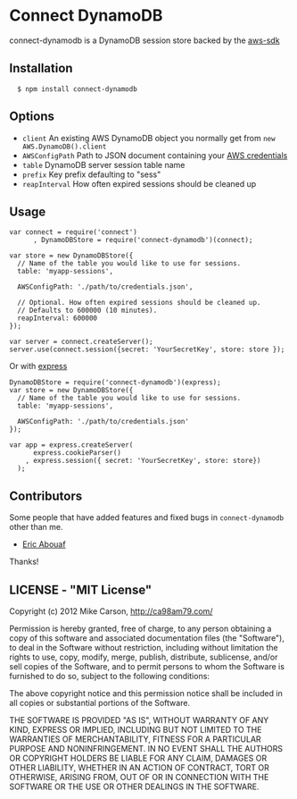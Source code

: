 # Connect DynamoDB

connect-dynamodb is a DynamoDB session store backed by the [aws-sdk](https://github.com/aws/aws-sdk-js)

## Installation

	  $ npm install connect-dynamodb

## Options
  
  - `client` An existing AWS DynamoDB object you normally get from `new AWS.DynamoDB().client`
  - `AWSConfigPath` Path to JSON document containing your [AWS credentials](http://docs.aws.amazon.com/nodejs/latest/dg/configuration-guide.html#nodejs-dg-credentials-from-disk)
  - `table` DynamoDB server session table name
  - `prefix` Key prefix defaulting to "sess"
  - `reapInterval` How often expired sessions should be cleaned up

## Usage

    var connect = require('connect')
	 	  , DynamoDBStore = require('connect-dynamodb')(connect);
	 	  
	var store = new DynamoDBStore({
	  // Name of the table you would like to use for sessions.
	  table: 'myapp-sessions',
	
	  AWSConfigPath: './path/to/credentials.json',
	  
	  // Optional. How often expired sessions should be cleaned up.
  	  // Defaults to 600000 (10 minutes).
  	  reapInterval: 600000
	});
	
    var server = connect.createServer();
	server.use(connect.session({secret: 'YourSecretKey', store: store });

 Or with [express](http://expressjs.com/)
 	
 	DynamoDBStore = require('connect-dynamodb')(express);
 	var store = new DynamoDBStore({
	  // Name of the table you would like to use for sessions.
	  table: 'myapp-sessions',
	
	  AWSConfigPath: './path/to/credentials.json'
	});
	
    var app = express.createServer(
		  express.cookieParser()
		, express.session({ secret: 'YourSecretKey', store: store})
	  );

## Contributors

Some people that have added features and fixed bugs in `connect-dynamodb` other than me.

* [Eric Abouaf](https://github.com/neyric)

Thanks!

## LICENSE - "MIT License"

Copyright (c) 2012 Mike Carson, http://ca98am79.com/

Permission is hereby granted, free of charge, to any person
obtaining a copy of this software and associated documentation
files (the "Software"), to deal in the Software without
restriction, including without limitation the rights to use,
copy, modify, merge, publish, distribute, sublicense, and/or sell
copies of the Software, and to permit persons to whom the
Software is furnished to do so, subject to the following
conditions:

The above copyright notice and this permission notice shall be
included in all copies or substantial portions of the Software.

THE SOFTWARE IS PROVIDED "AS IS", WITHOUT WARRANTY OF ANY KIND,
EXPRESS OR IMPLIED, INCLUDING BUT NOT LIMITED TO THE WARRANTIES
OF MERCHANTABILITY, FITNESS FOR A PARTICULAR PURPOSE AND
NONINFRINGEMENT. IN NO EVENT SHALL THE AUTHORS OR COPYRIGHT
HOLDERS BE LIABLE FOR ANY CLAIM, DAMAGES OR OTHER LIABILITY,
WHETHER IN AN ACTION OF CONTRACT, TORT OR OTHERWISE, ARISING
FROM, OUT OF OR IN CONNECTION WITH THE SOFTWARE OR THE USE OR
OTHER DEALINGS IN THE SOFTWARE.
